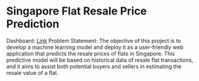 # Singapore Flat Resale Price Prediction

Dashboard: [Link](https://singapore-falt-resale-price-prediction.onrender.com)
Problem Statement:
The objective of this project is to develop a machine learning model and deploy it as a user-friendly web application that predicts the resale prices of flats in Singapore. This predictive model will be based on historical data of resale flat transactions, and it aims to assist both potential buyers and sellers in estimating the resale value of a flat.

